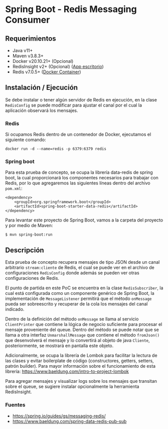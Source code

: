# Spring Boot - Redis Messaging Consumer

## Requerimientos
- Java v11+
- Maven v3.8.3+
- Docker v20.10.21+ (Opcional)
- RedisInsight v2+ (Opcional) ([App escritorio](https://redis.com/es/redis-enterprise/redisinsight/))
- Redis v7.0.5+ ([Docker Container](https://hub.docker.com/_/redis))

## Instalación / Ejecución
Se debe instalar o tener algún servidor de Redis en ejecución, en la clase `RedisConfig` se puede modificar para ajustar 
el canal por el cual la aplicación observará los mensajes.

### Redis
Si ocupamos Redis dentro de un contenedor de Docker, ejecutamos el siguiente comando:
```
docker run -d --name=redis -p 6379:6379 redis
```
### Spring boot
Para esta prueba de concepto, se ocupa la librería data-redis de spring boot, la cual proporcionará los componentes
necesarios para trabajar con Redis, por lo que agregaremos las siguientes líneas dentro del archivo `pom.xml`:
```
<dependency>
    <groupId>org.springframework.boot</groupId>
    <artifactId>spring-boot-starter-data-redis</artifactId>
</dependency>
```
Para levantar este proyecto de Spring Boot, vamos a la carpeta del proyecto y por medio de Maven:
```
$ mvn spring-boot:run
```

## Descripción
Esta prueba de concepto recupera mensajes de tipo JSON desde un canal arbitrario `stream:cliente` de Redis, el cual se
puede ver en el archivo de configuraciones `RedisConfig` donde además se pueden ver otras configuraciones de Redis.

El punto de partida en este PoC se encuentra en la clase `RedisSubscriber`, la cual está configurada como un componente
genérico de Spring Boot, la implementación de `MessageListener` permitirá que el método `onMessage` pueda ser sobreescrito
y recuperar de la cola los mensajes del canal indicado.

Dentro de la definición del método `onMessage` se llama al servicio `ClientPrinter` que contiene la lógica de negocio
suficiente para procesar el mensaje proveniente del queue. Dentro del método se puede notar que se llama a otra interfaz 
`UnmarshallMessage` que contiene el método `fromJson()` que desenvolverá el mensaje y lo convertirá al objeto de java 
`Cliente`, posteriormente, se mostrará en pantalla este objeto.

Adicionalmente, se ocupa la librería de Lombok para facilitar la lectura de
las clases y evitar boilerplate de código (constructores, getters, setters, patrón builder). Para mayor información sobre
el funcionamiento de esta librería: https://www.baeldung.com/intro-to-project-lombok 

Para agregar mensajes y visualizar logs sobre los mensajes que transitan sobre el queue, se sugiere instalar opcionalmente
la herramienta RedisInsight.

### Fuentes
- https://spring.io/guides/gs/messaging-redis/
- https://www.baeldung.com/spring-data-redis-pub-sub